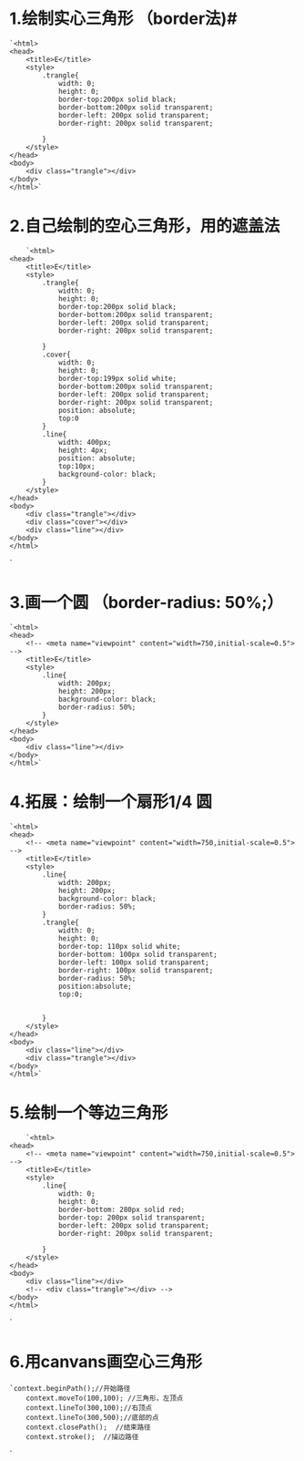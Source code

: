 # 1.绘制实心三角形 （border法)#
    `<html>
	<head>
		<title>E</title>
		<style>
			.trangle{
				width: 0;
				height: 0;
				border-top:200px solid black;
				border-bottom:200px solid transparent;
				border-left: 200px solid transparent;
				border-right: 200px solid transparent;
	
			}
		</style>
	</head>
	<body>
		<div class="trangle"></div>
	</body>
	</html>`

# 2.自己绘制的空心三角形，用的遮盖法 #
	    `<html>
	<head>
		<title>E</title>
		<style>
			.trangle{
				width: 0;
				height: 0;
				border-top:200px solid black;
				border-bottom:200px solid transparent;
				border-left: 200px solid transparent;
				border-right: 200px solid transparent;
	
			}
			.cover{
				width: 0;
				height: 0;
				border-top:199px solid white;
				border-bottom:200px solid transparent;
				border-left: 200px solid transparent;
				border-right: 200px solid transparent;
				position: absolute;
				top:0
			}
			.line{
				width: 400px;
				height: 4px;
				position: absolute;
				top:10px;
				background-color: black;
			}
		</style>
	</head>
	<body>
		<div class="trangle"></div>
		<div class="cover"></div>
		<div class="line"></div>
	</body>
	</html>
`
# 3.画一个圆 （border-radius: 50%;） #

    `<html>
	<head>
		<!-- <meta name="viewpoint" content="width=750,initial-scale=0.5"> -->
		<title>E</title>
		<style>
			.line{
				width: 200px;
				height: 200px;
				background-color: black;
				border-radius: 50%;
			}
		</style>
	</head>
	<body>
		<div class="line"></div>
	</body>
	</html>`

# 4.拓展：绘制一个扇形1/4 圆 #
    `<html>
	<head>
		<!-- <meta name="viewpoint" content="width=750,initial-scale=0.5"> -->
		<title>E</title>
		<style>
			.line{
				width: 200px;
				height: 200px;
				background-color: black;
				border-radius: 50%;
			}
			.trangle{
				width: 0;
				height: 0;
				border-top: 110px solid white;
				border-bottom: 100px solid transparent;
				border-left: 100px solid transparent;
				border-right: 100px solid transparent;
				border-radius: 50%;
				position:absolute;
				top:0;
	
	
			}
		</style>
	</head>
	<body>
		<div class="line"></div>
		<div class="trangle"></div>
	</body>
	</html>`

# 5.绘制一个等边三角形 #
	    `<html>
	<head>
		<!-- <meta name="viewpoint" content="width=750,initial-scale=0.5"> -->
		<title>E</title>
		<style>
			.line{
				width: 0;
				height: 0;
				border-bottom: 280px solid red;
				border-top: 200px solid transparent;
				border-left: 200px solid transparent;
				border-right: 200px solid transparent;
	
			}
		</style>
	</head>
	<body>
		<div class="line"></div>
		<!-- <div class="trangle"></div> -->
	</body>
	</html>
`

# 6.用canvans画空心三角形 #

    `context.beginPath();//开始路径
        context.moveTo(100,100); //三角形，左顶点
        context.lineTo(300,100);//右顶点
        context.lineTo(300,500);//底部的点
        context.closePath();  //结束路径
        context.stroke();  //描边路径 
`